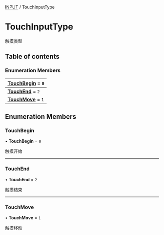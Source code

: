 [INPUT](../groups/Core.INPUT.md) / TouchInputType

# TouchInputType <Badge type="tip" text="Enumeration" /> <Score text="TouchInputType" />

<span class="content-big">

触摸类型

</span>

## Table of contents

### Enumeration Members <Score text="Enumeration" /> 
| **[TouchBegin](mw.TouchInputType.md#touchbegin)** = ``0``  |
| :----- |
| **[TouchEnd](mw.TouchInputType.md#touchend)** = ``2`` |
| **[TouchMove](mw.TouchInputType.md#touchmove)** = ``1`` |

## Enumeration Members

### TouchBegin <Score text="TouchBegin" /> 

• **TouchBegin** = ``0``

触摸开始

___

### TouchEnd <Score text="TouchEnd" /> 

• **TouchEnd** = ``2``

触摸结束

___

### TouchMove <Score text="TouchMove" /> 

• **TouchMove** = ``1``

触摸移动
